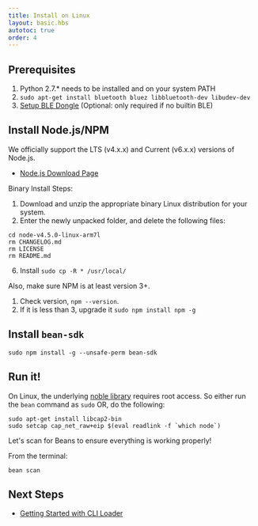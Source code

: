 ```yaml
---
title: Install on Linux
layout: basic.hbs
autotoc: true
order: 4
---
```


## Prerequisites

1. Python 2.7.* needs to be installed and on your system PATH
2. `sudo apt-get install bluetooth bluez libbluetooth-dev libudev-dev`
3. [Setup BLE Dongle](../ble-dongle-setup/) (Optional: only required if no builtin BLE)

## Install Node.js/NPM

We officially support the LTS (v4.x.x) and Current (v6.x.x) versions of Node.js.

* [Node.js Download Page](https://nodejs.org/en/download/)

Binary Install Steps:

1. Download and unzip the appropriate binary Linux distribution for your system.
5. Enter the newly unpacked folder, and delete the following files:

```
cd node-v4.5.0-linux-arm7l
rm CHANGELOG.md
rm LICENSE
rm README.md
```

6. Install `sudo cp -R * /usr/local/`

Also, make sure NPM is at least version 3+.

1. Check version, `npm --version`.
2. If it is less than 3, upgrade it `sudo npm install npm -g`

## Install `bean-sdk`

```
sudo npm install -g --unsafe-perm bean-sdk
```

## Run it!

On Linux, the underlying [noble library](https://github.com/sandeepmistry/noble) requires root access. So either run the `bean` command as `sudo` OR, do the following:

```
sudo apt-get install libcap2-bin
sudo setcap cap_net_raw+eip $(eval readlink -f `which node`)
```

Let's scan for Beans to ensure everything is working properly!

From the terminal:

```
bean scan
```

## Next Steps

* [Getting Started with CLI Loader]()
